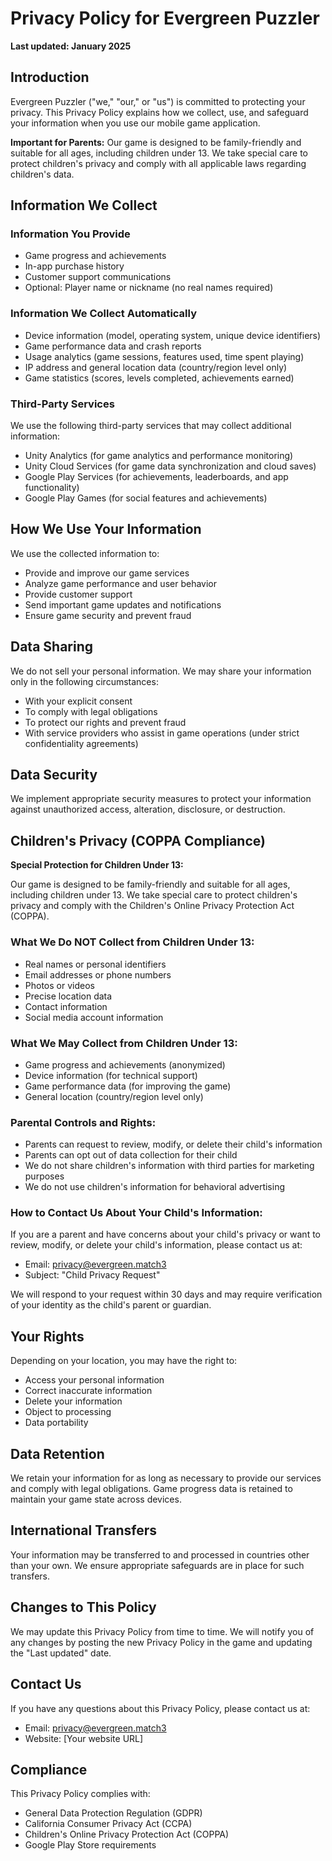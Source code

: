 # Privacy Policy for Evergreen Puzzler

**Last updated: January 2025**

## Introduction

Evergreen Puzzler ("we," "our," or "us") is committed to protecting your privacy. This Privacy Policy explains how we collect, use, and safeguard your information when you use our mobile game application.

**Important for Parents:** Our game is designed to be family-friendly and suitable for all ages, including children under 13. We take special care to protect children's privacy and comply with all applicable laws regarding children's data.

## Information We Collect

### Information You Provide
- Game progress and achievements
- In-app purchase history
- Customer support communications
- Optional: Player name or nickname (no real names required)

### Information We Collect Automatically
- Device information (model, operating system, unique device identifiers)
- Game performance data and crash reports
- Usage analytics (game sessions, features used, time spent playing)
- IP address and general location data (country/region level only)
- Game statistics (scores, levels completed, achievements earned)

### Third-Party Services
We use the following third-party services that may collect additional information:
- Unity Analytics (for game analytics and performance monitoring)
- Unity Cloud Services (for game data synchronization and cloud saves)
- Google Play Services (for achievements, leaderboards, and app functionality)
- Google Play Games (for social features and achievements)

## How We Use Your Information

We use the collected information to:
- Provide and improve our game services
- Analyze game performance and user behavior
- Provide customer support
- Send important game updates and notifications
- Ensure game security and prevent fraud

## Data Sharing

We do not sell your personal information. We may share your information only in the following circumstances:
- With your explicit consent
- To comply with legal obligations
- To protect our rights and prevent fraud
- With service providers who assist in game operations (under strict confidentiality agreements)

## Data Security

We implement appropriate security measures to protect your information against unauthorized access, alteration, disclosure, or destruction.

## Children's Privacy (COPPA Compliance)

**Special Protection for Children Under 13:**

Our game is designed to be family-friendly and suitable for all ages, including children under 13. We take special care to protect children's privacy and comply with the Children's Online Privacy Protection Act (COPPA).

### What We Do NOT Collect from Children Under 13:
- Real names or personal identifiers
- Email addresses or phone numbers
- Photos or videos
- Precise location data
- Contact information
- Social media account information

### What We May Collect from Children Under 13:
- Game progress and achievements (anonymized)
- Device information (for technical support)
- Game performance data (for improving the game)
- General location (country/region level only)

### Parental Controls and Rights:
- Parents can request to review, modify, or delete their child's information
- Parents can opt out of data collection for their child
- We do not share children's information with third parties for marketing purposes
- We do not use children's information for behavioral advertising

### How to Contact Us About Your Child's Information:
If you are a parent and have concerns about your child's privacy or want to review, modify, or delete your child's information, please contact us at:
- Email: privacy@evergreen.match3
- Subject: "Child Privacy Request"

We will respond to your request within 30 days and may require verification of your identity as the child's parent or guardian.

## Your Rights

Depending on your location, you may have the right to:
- Access your personal information
- Correct inaccurate information
- Delete your information
- Object to processing
- Data portability

## Data Retention

We retain your information for as long as necessary to provide our services and comply with legal obligations. Game progress data is retained to maintain your game state across devices.

## International Transfers

Your information may be transferred to and processed in countries other than your own. We ensure appropriate safeguards are in place for such transfers.

## Changes to This Policy

We may update this Privacy Policy from time to time. We will notify you of any changes by posting the new Privacy Policy in the game and updating the "Last updated" date.

## Contact Us

If you have any questions about this Privacy Policy, please contact us at:
- Email: privacy@evergreen.match3
- Website: [Your website URL]

## Compliance

This Privacy Policy complies with:
- General Data Protection Regulation (GDPR)
- California Consumer Privacy Act (CCPA)
- Children's Online Privacy Protection Act (COPPA)
- Google Play Store requirements